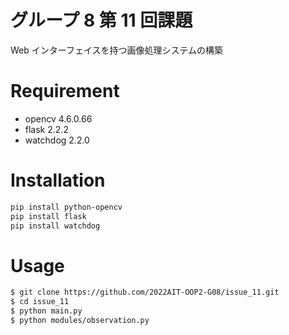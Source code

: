 # グループ 8 第 11 回課題

Web インターフェイスを持つ画像処理システムの構築

# Requirement

- opencv 4.6.0.66
- flask 2.2.2
- watchdog 2.2.0

# Installation

```bash
pip install python-opencv
pip install flask
pip install watchdog
```

# Usage

```bash
$ git clone https://github.com/2022AIT-OOP2-G08/issue_11.git
$ cd issue_11
$ python main.py
$ python modules/observation.py
```
